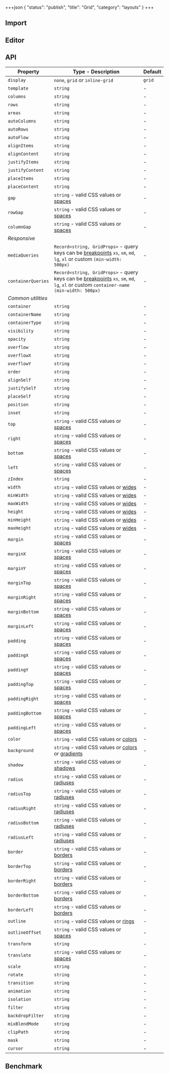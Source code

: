 +++json
{
  "status": "publish",
  "title": "Grid",
  "category": "layouts"
}
+++

## Import

<app-component-import componentName="grid"></app-component-import>

## Editor

<content-ui-post-grid block="editor"></content-ui-post-grid>

## API

| Property           | Type - Description                                                                                                                                          | Default |
| ------------------ | ----------------------------------------------------------------------------------------------------------------------------------------------------------- | ------- |
| `display`          | `none`, `grid` or `inline-grid`                                                                                                                             | `grid`  |
| `template`         | `string`                                                                                                                                                    | -       |
| `columns`          | `string`                                                                                                                                                    | -       |
| `rows`             | `string`                                                                                                                                                    | -       |
| `areas`            | `string`                                                                                                                                                    | -       |
| `autoColumns`      | `string`                                                                                                                                                    | -       |
| `autoRows`         | `string`                                                                                                                                                    | -       |
| `autoFlow`         | `string`                                                                                                                                                    | -       |
| `alignItems`       | `string`                                                                                                                                                    | -       |
| `alignContent`     | `string`                                                                                                                                                    | -       |
| `justifyItems`     | `string`                                                                                                                                                    | -       |
| `justifyContent`   | `string`                                                                                                                                                    | -       |
| `placeItems`       | `string`                                                                                                                                                    | -       |
| `placeContent`     | `string`                                                                                                                                                    | -       |
| `gap`              | `string` - valid CSS values or [spaces](/ui/design-token#spaces)                                                                                            | -       |
| `rowGap`           | `string` - valid CSS values or [spaces](/ui/design-token#spaces)                                                                                            | -       |
| `columnGap`        | `string` - valid CSS values or [spaces](/ui/design-token#spaces)                                                                                            | -       |
| _Responsive_       |
| `mediaQueries`     | `Record<string, GridProps>` - query keys can be [breakpoints](/ui/design-token#breakpoints) `xs`, `sm`, `md`, `lg`, `xl` or custom `(min-width: 500px)`      | -       |
| `containerQueries` | `Record<string, GridProps>` - query keys can be [breakpoints](/ui/design-token#breakpoints) `xs`, `sm`, `md`, `lg`, `xl` or custom `container-name (min-width: 500px)` | -       |
| _Common utilities_ |
| `container`        | `string`                                                                                                                                                    | -       |
| `containerName`    | `string`                                                                                                                                                    | -       |
| `containerType`    | `string`                                                                                                                                                    | -       |
| `visibility`       | `string`                                                                                                                                                    | -       |
| `opacity`          | `string`                                                                                                                                                    | -       |
| `overflow`         | `string`                                                                                                                                                    | -       |
| `overflowX`        | `string`                                                                                                                                                    | -       |
| `overflowY`        | `string`                                                                                                                                                    | -       |
| `order`            | `string`                                                                                                                                                    | -       |
| `alignSelf`        | `string`                                                                                                                                                    | -       |
| `justifySelf`      | `string`                                                                                                                                                    | -       |
| `placeSelf`        | `string`                                                                                                                                                    | -       |
| `position`         | `string`                                                                                                                                                    | -       |
| `inset`            | `string`                                                                                                                                                    | -       |
| `top`              | `string` - valid CSS values or [spaces](/ui/design-token#spaces)                                                                                            | -       |
| `right`            | `string` - valid CSS values or [spaces](/ui/design-token#spaces)                                                                                            | -       |
| `bottom`           | `string` - valid CSS values or [spaces](/ui/design-token#spaces)                                                                                            | -       |
| `left`             | `string` - valid CSS values or [spaces](/ui/design-token#spaces)                                                                                            | -       |
| `zIndex`           | `string`                                                                                                                                                    | -       |
| `width`            | `string` - valid CSS values or [wides](/ui/design-token#wides)                                                                                              | -       |
| `minWidth`         | `string` - valid CSS values or [wides](/ui/design-token#wides)                                                                                              | -       |
| `maxWidth`         | `string` - valid CSS values or [wides](/ui/design-token#wides)                                                                                              | -       |
| `height`           | `string` - valid CSS values or [wides](/ui/design-token#wides)                                                                                              | -       |
| `minHeight`        | `string` - valid CSS values or [wides](/ui/design-token#wides)                                                                                              | -       |
| `maxHeight`        | `string` - valid CSS values or [wides](/ui/design-token#wides)                                                                                              | -       |
| `margin`           | `string` - valid CSS values or [spaces](/ui/design-token#spaces)                                                                                            | -       |
| `marginX`          | `string` - valid CSS values or [spaces](/ui/design-token#spaces)                                                                                            | -       |
| `marginY`          | `string` - valid CSS values or [spaces](/ui/design-token#spaces)                                                                                            | -       |
| `marginTop`        | `string` - valid CSS values or [spaces](/ui/design-token#spaces)                                                                                            | -       |
| `marginRight`      | `string` - valid CSS values or [spaces](/ui/design-token#spaces)                                                                                            | -       |
| `marginBottom`     | `string` - valid CSS values or [spaces](/ui/design-token#spaces)                                                                                            | -       |
| `marginLeft`       | `string` - valid CSS values or [spaces](/ui/design-token#spaces)                                                                                            | -       |
| `padding`          | `string` - valid CSS values or [spaces](/ui/design-token#spaces)                                                                                            | -       |
| `paddingX`         | `string` - valid CSS values or [spaces](/ui/design-token#spaces)                                                                                            | -       |
| `paddingY`         | `string` - valid CSS values or [spaces](/ui/design-token#spaces)                                                                                            | -       |
| `paddingTop`       | `string` - valid CSS values or [spaces](/ui/design-token#spaces)                                                                                            | -       |
| `paddingRight`     | `string` - valid CSS values or [spaces](/ui/design-token#spaces)                                                                                            | -       |
| `paddingBottom`    | `string` - valid CSS values or [spaces](/ui/design-token#spaces)                                                                                            | -       |
| `paddingLeft`      | `string` - valid CSS values or [spaces](/ui/design-token#spaces)                                                                                            | -       |
| `color`            | `string` - valid CSS values or [colors](/ui/design-token#colors)                                                                                            | -       |
| `background`       | `string` - valid CSS values or [colors](/ui/design-token#colors) or [gradients](/ui/design-token#gradients)                                                 | -       |
| `shadow`           | `string` - valid CSS values or [shadows](/ui/design-token#shadows)                                                                                          | -       |
| `radius`           | `string` - valid CSS values or [radiuses](/ui/design-token#radiuses)                                                                                        | -       |
| `radiusTop`        | `string` - valid CSS values or [radiuses](/ui/design-token#radiuses)                                                                                        | -       |
| `radiusRight`      | `string` - valid CSS values or [radiuses](/ui/design-token#radiuses)                                                                                        | -       |
| `radiusBottom`     | `string` - valid CSS values or [radiuses](/ui/design-token#radiuses)                                                                                        | -       |
| `radiusLeft`       | `string` - valid CSS values or [radiuses](/ui/design-token#radiuses)                                                                                        | -       |
| `border`           | `string` - valid CSS values or [borders](/ui/design-token#borders)                                                                                          | -       |
| `borderTop`        | `string` - valid CSS values or [borders](/ui/design-token#borders)                                                                                          | -       |
| `borderRight`      | `string` - valid CSS values or [borders](/ui/design-token#borders)                                                                                          | -       |
| `borderBottom`     | `string` - valid CSS values or [borders](/ui/design-token#borders)                                                                                          | -       |
| `borderLeft`       | `string` - valid CSS values or [borders](/ui/design-token#borders)                                                                                          | -       |
| `outline`          | `string` - valid CSS values or [rings](/ui/design-token#rings)                                                                                              | -       |
| `outlineOffset`    | `string` - valid CSS values or [spaces](/ui/design-token#spaces)                                                                                            | -       |
| `transform`        | `string`                                                                                                                                                    | -       |
| `translate`        | `string` - valid CSS values or [spaces](/ui/design-token#spaces)                                                                                            | -       |
| `scale`            | `string`                                                                                                                                                    | -       |
| `rotate`           | `string`                                                                                                                                                    | -       |
| `transition`       | `string`                                                                                                                                                    | -       |
| `animation`        | `string`                                                                                                                                                    | -       |
| `isolation`        | `string`                                                                                                                                                    | -       |
| `filter`           | `string`                                                                                                                                                    | -       |
| `backdropFilter`   | `string`                                                                                                                                                    | -       |
| `mixBlendMode`     | `string`                                                                                                                                                    | -       |
| `clipPath`         | `string`                                                                                                                                                    | -       |
| `mask`             | `string`                                                                                                                                                    | -       |
| `cursor`           | `string`                                                                                                                                                    | -       |

## Benchmark

<app-component-benchmark reportId="ui-grid"></app-component-benchmark>
